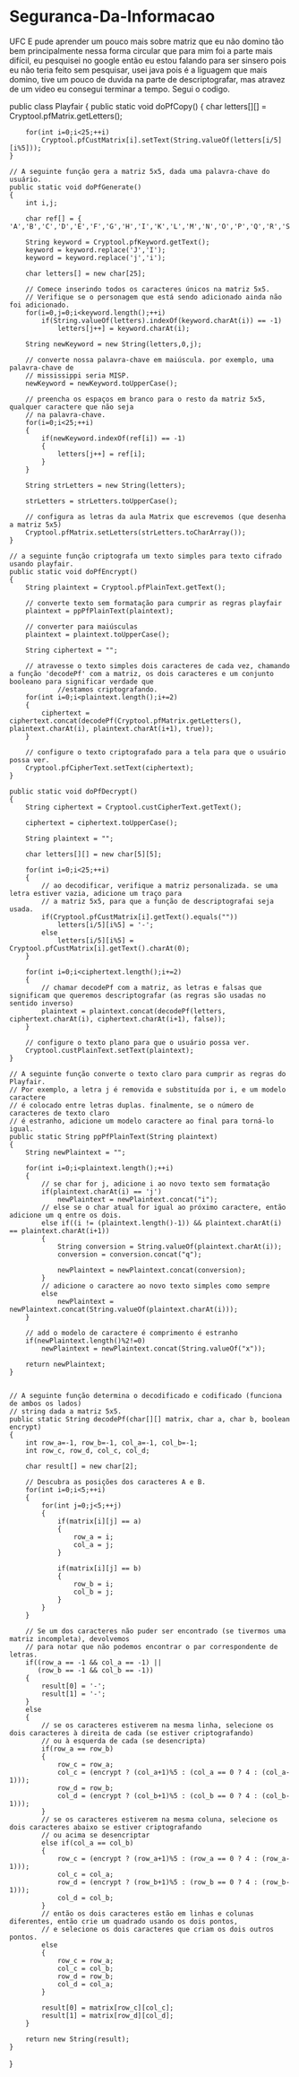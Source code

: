 # Seguranca-Da-Informacao
UFC
E pude aprender um pouco mais sobre matriz que eu não domino tão bem principalmente nessa forma circular que para mim foi a parte mais
difícil, eu pesquisei no google então eu estou falando para ser sinsero pois eu não teria feito sem pesquisar, usei java pois é a liguagem
que mais domino, tive um pouco de duvida na parte de descriptografar, mas atravez de um video eu consegui terminar a tempo.
Segui o codigo.

public class Playfair {
	public static void doPfCopy()
	{
		char letters[][] = Cryptool.pfMatrix.getLetters();
		
		for(int i=0;i<25;++i)
			Cryptool.pfCustMatrix[i].setText(String.valueOf(letters[i/5][i%5]));
	}
	
	// A seguinte função gera a matriz 5x5, dada uma palavra-chave do usuário.
	public static void doPfGenerate()
	{
		int i,j;
		
		char ref[] = { 'A','B','C','D','E','F','G','H','I','K','L','M','N','O','P','Q','R','S','T','U','V','W','X','Y','Z'};
		
		String keyword = Cryptool.pfKeyword.getText();
		keyword = keyword.replace('J','I');
		keyword = keyword.replace('j','i');
		
		char letters[] = new char[25];
		
		// Comece inserindo todos os caracteres únicos na matriz 5x5.
		// Verifique se o personagem que está sendo adicionado ainda não foi adicionado.
		for(i=0,j=0;i<keyword.length();++i)
			if(String.valueOf(letters).indexOf(keyword.charAt(i)) == -1)
				letters[j++] = keyword.charAt(i);
		
		String newKeyword = new String(letters,0,j);
		
		// converte nossa palavra-chave em maiúscula. por exemplo, uma palavra-chave de
		// mississippi seria MISP.
		newKeyword = newKeyword.toUpperCase();
		
		// preencha os espaços em branco para o resto da matriz 5x5, qualquer caractere que não seja
		// na palavra-chave.
		for(i=0;i<25;++i)
		{
			if(newKeyword.indexOf(ref[i]) == -1)
			{
				letters[j++] = ref[i];
			}
		}
		
		String strLetters = new String(letters);
		
		strLetters = strLetters.toUpperCase();
		
		// configura as letras da aula Matrix que escrevemos (que desenha a matriz 5x5)
		Cryptool.pfMatrix.setLetters(strLetters.toCharArray());
	}
	
	// a seguinte função criptografa um texto simples para texto cifrado usando playfair.
	public static void doPfEncrypt()
	{
		String plaintext = Cryptool.pfPlainText.getText();
		
		// converte texto sem formatação para cumprir as regras playfair
		plaintext = ppPfPlainText(plaintext);
		
		// converter para maiúsculas
		plaintext = plaintext.toUpperCase();
		
		String ciphertext = "";
		
		// atravesse o texto simples dois caracteres de cada vez, chamando a função 'decodePf' com a matriz, os dois caracteres e um conjunto booleano para significar verdade que 
                //estamos criptografando.
		for(int i=0;i<plaintext.length();i+=2)
		{
			ciphertext = ciphertext.concat(decodePf(Cryptool.pfMatrix.getLetters(), plaintext.charAt(i), plaintext.charAt(i+1), true));
		}
		
		// configure o texto criptografado para a tela para que o usuário possa ver.
		Cryptool.pfCipherText.setText(ciphertext);
	}
	
	public static void doPfDecrypt()
	{
		String ciphertext = Cryptool.custCipherText.getText();
		
		ciphertext = ciphertext.toUpperCase();
		
		String plaintext = "";
		
		char letters[][] = new char[5][5];
		
		for(int i=0;i<25;++i)
		{
			// ao decodificar, verifique a matriz personalizada. se uma letra estiver vazia, adicione um traço para
			// a matriz 5x5, para que a função de descriptografai seja usada.
			if(Cryptool.pfCustMatrix[i].getText().equals(""))
				letters[i/5][i%5] = '-';
			else
				letters[i/5][i%5] = Cryptool.pfCustMatrix[i].getText().charAt(0);
		}		
		
		for(int i=0;i<ciphertext.length();i+=2)
		{
			// chamar decodePf com a matriz, as letras e falsas que significam que queremos descriptografar (as regras são usadas no sentido inverso)
			plaintext = plaintext.concat(decodePf(letters, ciphertext.charAt(i), ciphertext.charAt(i+1), false));
		}
		
		// configure o texto plano para que o usuário possa ver.
		Cryptool.custPlainText.setText(plaintext);		
	}
	
	// A seguinte função converte o texto claro para cumprir as regras do Playfair.
	// Por exemplo, a letra j é removida e substituída por i, e um modelo caractere
	// é colocado entre letras duplas. finalmente, se o número de caracteres de texto claro
	// é estranho, adicione um modelo caractere ao final para torná-lo igual.
	public static String ppPfPlainText(String plaintext)
	{
		String newPlaintext = "";
		
		for(int i=0;i<plaintext.length();++i)
		{
			// se char for j, adicione i ao novo texto sem formatação
			if(plaintext.charAt(i) == 'j')
				newPlaintext = newPlaintext.concat("i");
			// else se o char atual for igual ao próximo caractere, então adicione um q entre os dois.
			else if((i != (plaintext.length()-1)) && plaintext.charAt(i) == plaintext.charAt(i+1))
			{
				String conversion = String.valueOf(plaintext.charAt(i));
				conversion = conversion.concat("q");
				
				newPlaintext = newPlaintext.concat(conversion);
			}
			// adicione o caractere ao novo texto simples como sempre
			else
				newPlaintext = newPlaintext.concat(String.valueOf(plaintext.charAt(i)));			
		}
		
		// add o modelo de caractere é comprimento é estranho
		if(newPlaintext.length()%2!=0)
			newPlaintext = newPlaintext.concat(String.valueOf("x"));
		
		return newPlaintext;
	}
	
	
	// A seguinte função determina o decodificado e codificado (funciona de ambos os lados)
	// string dada a matriz 5x5.
	public static String decodePf(char[][] matrix, char a, char b, boolean encrypt)
	{
		int row_a=-1, row_b=-1, col_a=-1, col_b=-1;
		int row_c, row_d, col_c, col_d;
		
		char result[] = new char[2];
		
		// Descubra as posições dos caracteres A e B.
		for(int i=0;i<5;++i)
		{
			for(int j=0;j<5;++j)
			{
				if(matrix[i][j] == a)
				{
					row_a = i;
					col_a = j;
				}
				
				if(matrix[i][j] == b)
				{
					row_b = i;
					col_b = j;
				}
			}
		}
		
		// Se um dos caracteres não puder ser encontrado (se tivermos uma matriz incompleta), devolvemos 
		// para notar que não podemos encontrar o par correspondente de letras.
		if((row_a == -1 && col_a == -1) ||
		   (row_b == -1 && col_b == -1))
		{
			result[0] = '-';
			result[1] = '-';
		}
		else
		{
			// se os caracteres estiverem na mesma linha, selecione os dois caracteres à direita de cada (se estiver criptografando)
			// ou à esquerda de cada (se desencripta)
			if(row_a == row_b)
			{
				row_c = row_a;
				col_c = (encrypt ? (col_a+1)%5 : (col_a == 0 ? 4 : (col_a-1)));
				row_d = row_b;
				col_d = (encrypt ? (col_b+1)%5 : (col_b == 0 ? 4 : (col_b-1)));
			}
			// se os caracteres estiverem na mesma coluna, selecione os dois caracteres abaixo se estiver criptografando
			// ou acima se desencriptar
			else if(col_a == col_b)
			{
				row_c = (encrypt ? (row_a+1)%5 : (row_a == 0 ? 4 : (row_a-1)));
				col_c = col_a;
				row_d = (encrypt ? (row_b+1)%5 : (row_b == 0 ? 4 : (row_b-1)));
				col_d = col_b;
			}
			// então os dois caracteres estão em linhas e colunas diferentes, então crie um quadrado usando os dois pontos,
			// e selecione os dois caracteres que criam os dois outros pontos.
			else
			{
				row_c = row_a;
				col_c = col_b;
				row_d = row_b;
				col_d = col_a;
			}
			
			result[0] = matrix[row_c][col_c];
			result[1] = matrix[row_d][col_d];
		}
		
		return new String(result);
	}
}
